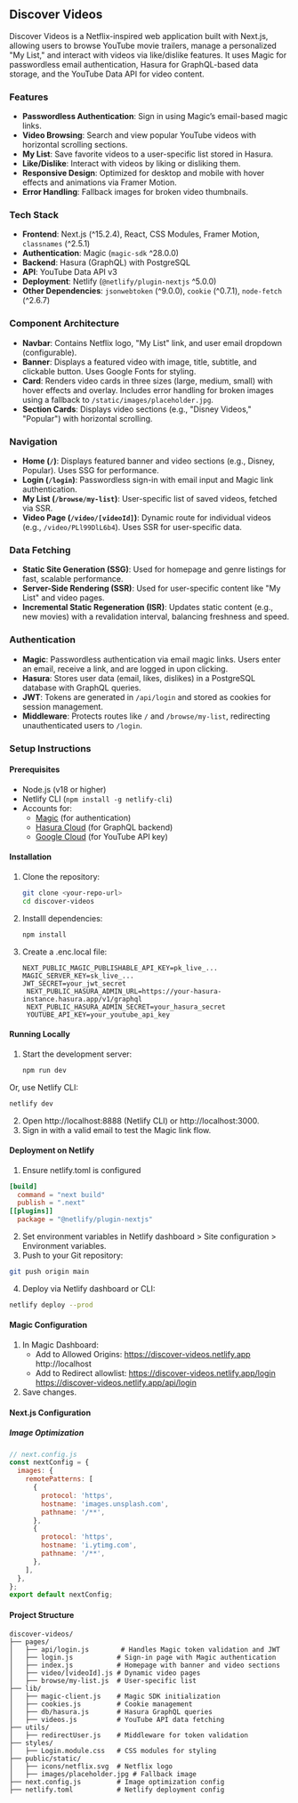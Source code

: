 ## Discover Videos

Discover Videos is a Netflix-inspired web application built with Next.js, allowing users to browse YouTube movie trailers, manage a personalized "My List," and interact with videos via like/dislike features. It uses Magic for passwordless email authentication, Hasura for GraphQL-based data storage, and the YouTube Data API for video content. 

### Features

- **Passwordless Authentication**: Sign in using Magic’s email-based magic links.
- **Video Browsing**: Search and view popular YouTube videos with horizontal scrolling sections.
- **My List**: Save favorite videos to a user-specific list stored in Hasura.
- **Like/Dislike**: Interact with videos by liking or disliking them.
- **Responsive Design**: Optimized for desktop and mobile with hover effects and animations via Framer Motion.
- **Error Handling**: Fallback images for broken video thumbnails.

### Tech Stack

- **Frontend**: Next.js (^15.2.4), React, CSS Modules, Framer Motion, `classnames` (^2.5.1)
- **Authentication**: Magic (`magic-sdk` ^28.0.0)
- **Backend**: Hasura (GraphQL) with PostgreSQL
- **API**: YouTube Data API v3
- **Deployment**: Netlify (`@netlify/plugin-nextjs` ^5.0.0)
- **Other Dependencies**: `jsonwebtoken` (^9.0.0), `cookie` (^0.7.1), `node-fetch` (^2.6.7)

### Component Architecture

- **Navbar**: Contains Netflix logo, "My List" link, and user email dropdown (configurable).
- **Banner**: Displays a featured video with image, title, subtitle, and clickable button. Uses Google Fonts for styling.
- **Card**: Renders video cards in three sizes (large, medium, small) with hover effects and overlay. Includes error handling for broken images using a fallback to `/static/images/placeholder.jpg`.
- **Section Cards**: Displays video sections (e.g., "Disney Videos," "Popular") with horizontal scrolling.

### Navigation

- **Home (`/`)**: Displays featured banner and video sections (e.g., Disney, Popular). Uses SSG for performance.
- **Login (`/login`)**: Passwordless sign-in with email input and Magic link authentication.
- **My List (`/browse/my-list`)**: User-specific list of saved videos, fetched via SSR.
- **Video Page (`/video/[videoId]`)**: Dynamic route for individual videos (e.g., `/video/PLl99DlL6b4`). Uses SSR for user-specific data.

### Data Fetching

- **Static Site Generation (SSG)**: Used for homepage and genre listings for fast, scalable performance.
- **Server-Side Rendering (SSR)**: Used for user-specific content like "My List" and video pages.
- **Incremental Static Regeneration (ISR)**: Updates static content (e.g., new movies) with a revalidation interval, balancing freshness and speed.

### Authentication

- **Magic**: Passwordless authentication via email magic links. Users enter an email, receive a link, and are logged in upon clicking.
- **Hasura**: Stores user data (email, likes, dislikes) in a PostgreSQL database with GraphQL queries.
- **JWT**: Tokens are generated in `/api/login` and stored as cookies for session management.
- **Middleware**: Protects routes like `/` and `/browse/my-list`, redirecting unauthenticated users to `/login`.

### Setup Instructions

#### Prerequisites

- Node.js (v18 or higher)
- Netlify CLI (`npm install -g netlify-cli`)
- Accounts for:
  - [Magic](https://dashboard.magic.link) (for authentication)
  - [Hasura Cloud](https://cloud.hasura.io) (for GraphQL backend)
  - [Google Cloud](https://console.cloud.google.com) (for YouTube API key)

#### Installation

1. Clone the repository:
   ```bash
   git clone <your-repo-url>
   cd discover-videos
   ```
2. Installl dependencies:
   ```bash
   npm install
   ```
3. Create a .enc.local file:
   ```env
   NEXT_PUBLIC_MAGIC_PUBLISHABLE_API_KEY=pk_live_...
   MAGIC_SERVER_KEY=sk_live_...
   JWT_SECRET=your_jwt_secret
    NEXT_PUBLIC_HASURA_ADMIN_URL=https://your-hasura-instance.hasura.app/v1/graphql
    NEXT_PUBLIC_HASURA_ADMIN_SECRET=your_hasura_secret
    YOUTUBE_API_KEY=your_youtube_api_key
   ```
#### Running Locally

1. Start the development server:
   ```bash
   npm run dev
   ```
Or, use Netlify CLI:
  ```bash
  netlify dev
```
2. Open http://localhost:8888 (Netlify CLI) or http://localhost:3000.
3. Sign in with a valid email to test the Magic link flow.

#### Deployment on Netlify
1. Ensure netlify.toml is configured
```toml
[build]
  command = "next build"
  publish = ".next"
[[plugins]]
  package = "@netlify/plugin-nextjs"
```
2. Set environment variables in Netlify dashboard > Site configuration > Environment variables.
3. Push to your Git repository:
```bash
git push origin main
```
4. Deploy via Netlify dashboard or CLI:
```bash
netlify deploy --prod
```

#### Magic Configuration
1. In Magic Dashboard:
   - Add to Allowed Origins:
       https://discover-videos.netlify.app
       http://localhost
   - Add to Redirect allowlist:
       https://discover-videos.netlify.app/login
       https://discover-videos.netlify.app/api/login
2. Save changes.

#### Next.js Configuration
#####  Image Optimization
```javascript
// next.config.js
const nextConfig = {
  images: {
    remotePatterns: [
      {
        protocol: 'https',
        hostname: 'images.unsplash.com',
        pathname: '/**',
      },
      {
        protocol: 'https',
        hostname: 'i.ytimg.com',
        pathname: '/**',
      },
    ],
  },
};
export default nextConfig;
```
#### Project Structure
```text
discover-videos/
├── pages/
│   ├── api/login.js        # Handles Magic token validation and JWT
│   ├── login.js           # Sign-in page with Magic authentication
│   ├── index.js           # Homepage with banner and video sections
│   ├── video/[videoId].js # Dynamic video pages
│   ├── browse/my-list.js  # User-specific list
├── lib/
│   ├── magic-client.js    # Magic SDK initialization
│   ├── cookies.js         # Cookie management
│   ├── db/hasura.js       # Hasura GraphQL queries
│   ├── videos.js          # YouTube API data fetching
├── utils/
│   ├── redirectUser.js    # Middleware for token validation
├── styles/
│   ├── Login.module.css   # CSS modules for styling
├── public/static/
│   ├── icons/netflix.svg  # Netflix logo
│   ├── images/placeholder.jpg # Fallback image
├── next.config.js         # Image optimization config
├── netlify.toml           # Netlify deployment config
```



   
